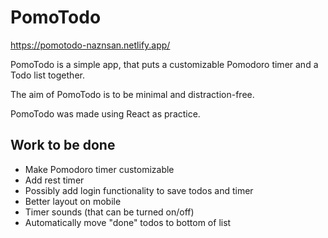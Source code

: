 # PomoTodo

https://pomotodo-naznsan.netlify.app/

PomoTodo is a simple app, that puts a customizable Pomodoro timer and a Todo list together.

The aim of PomoTodo is to be minimal and distraction-free.

PomoTodo was made using React as practice.


## Work to be done
* Make Pomodoro timer customizable
* Add rest timer
* Possibly add login functionality to save todos and timer
* Better layout on mobile
* Timer sounds (that can be turned on/off)
* Automatically move "done" todos to bottom of list
